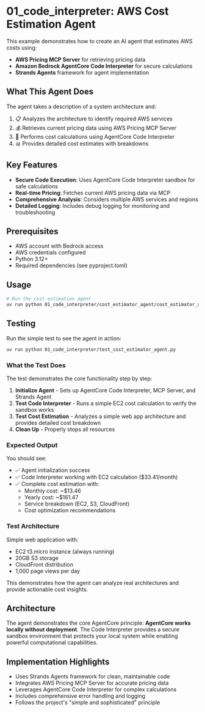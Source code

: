 # 01_code_interpreter: AWS Cost Estimation Agent

This example demonstrates how to create an AI agent that estimates AWS costs using:

- **AWS Pricing MCP Server** for retrieving pricing data
- **Amazon Bedrock AgentCore Code Interpreter** for secure calculations
- **Strands Agents** framework for agent implementation

## What This Agent Does

The agent takes a description of a system architecture and:

1. 📋 Analyzes the architecture to identify required AWS services
2. 💰 Retrieves current pricing data using AWS Pricing MCP Server
3. 🧮 Performs cost calculations using AgentCore Code Interpreter
4. 📊 Provides detailed cost estimates with breakdowns

## Key Features

- **Secure Code Execution**: Uses AgentCore Code Interpreter sandbox for safe calculations
- **Real-time Pricing**: Fetches current AWS pricing data via MCP
- **Comprehensive Analysis**: Considers multiple AWS services and regions
- **Detailed Logging**: Includes debug logging for monitoring and troubleshooting

## Prerequisites

- AWS account with Bedrock access
- AWS credentials configured
- Python 3.12+
- Required dependencies (see pyproject.toml)

## Usage

```bash
# Run the cost estimation agent
uv run python 01_code_interpreter/cost_estimator_agent/cost_estimator_agent.py
```

## Testing

Run the simple test to see the agent in action:

```bash
uv run python 01_code_interpreter/test_cost_estimator_agent.py
```

### What the Test Does

The test demonstrates the core functionality step by step:

1. **Initialize Agent** - Sets up AgentCore Code Interpreter, MCP Server, and Strands Agent
2. **Test Code Interpreter** - Runs a simple EC2 cost calculation to verify the sandbox works
3. **Test Cost Estimation** - Analyzes a simple web app architecture and provides detailed cost breakdown
4. **Clean Up** - Properly stops all resources

### Expected Output

You should see:
- ✅ Agent initialization success
- ✅ Code Interpreter working with EC2 calculation ($33.41/month)
- ✅ Complete cost estimation with:
  - Monthly cost: ~$13.46
  - Yearly cost: ~$161.47
  - Service breakdown (EC2, S3, CloudFront)
  - Cost optimization recommendations

### Test Architecture

Simple web application with:
- EC2 t3.micro instance (always running)
- 20GB S3 storage
- CloudFront distribution
- 1,000 page views per day

This demonstrates how the agent can analyze real architectures and provide actionable cost insights.

## Architecture

The agent demonstrates the core AgentCore principle: **AgentCore works locally without deployment**. The Code Interpreter provides a secure sandbox environment that protects your local system while enabling powerful computational capabilities.

## Implementation Highlights

- Uses Strands Agents framework for clean, maintainable code
- Integrates AWS Pricing MCP Server for accurate pricing data
- Leverages AgentCore Code Interpreter for complex calculations
- Includes comprehensive error handling and logging
- Follows the project's "simple and sophisticated" principle
